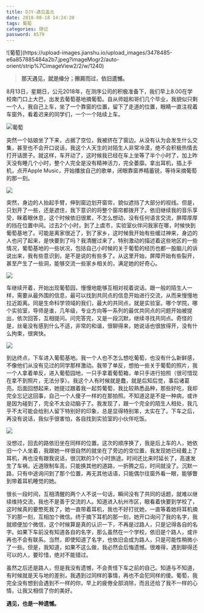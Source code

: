 ```yaml
---
title: DJY-遇见盖北
date: 2018-08-18 14:24:20
tags: 葡萄
categories: 随记
password: A579
---
```



<meta name="referrer" content="no-referrer" />
![葡萄](https://upload-images.jianshu.io/upload_images/3478485-e6a857885484a2b7.jpeg?imageMogr2/auto-orient/strip%7CimageView2/2/w/1240)

<!--more-->



> **那天遇见，就是缘分；擦肩而过，依旧遗憾。**



8月13日，星期日，公元2018年，在测序公司的积极准备下，我们早上8.00在学校南门口上大巴，出发去葡萄基地摘葡萄。自从师姐和哥们几个毕业，我貌似只剩一个人，我自己上车，坐了一个靠窗的位置，留下了走道的位置，眼睛一直注视着车窗外，看着迟来的同学们，一个一个陆续上车。



![葡萄](https://upload-images.jianshu.io/upload_images/3478485-e6a857885484a2b7.jpeg?imageMogr2/auto-orient/strip%7CimageView2/2/w/1240)



突然一个姑娘坐了下来，占据了空位，我被挤在了窗边。从没有认为会发生什么交集，甚至也不会开口说话，我这个人天生的对陌生人非常冷漠，绝不会积极热情去打开话匣子。就这样，车开动了，这时候我已经在车上坐等了半个小时了，加上昨天没有睡几个小时，整个人完全是没有精神活力，完全萎靡。拿出耳机，插上手机，点开Apple Music，开始播放自己的歌单，闭眼靠窗养精蓄锐，等待采摘葡萄的那一刻。



![](https://upload-images.jianshu.io/upload_images/3478485-b9e81d6de8f5cc18.jpeg?imageMogr2/auto-orient/strip%7CimageView2/2/w/1240)



突然，身边的人抬起手臂，伸到窗边划开窗帘，貌似遮挡了大部分的视线。但是，只划开了一些，还是遮住，我下意识的将整个窗帘都拨开了。依旧继续我的音乐享受，眯着眼休息，这个时候依旧很累，不怎么想动，没有任何语言交流，屏障厚厚的挡在位置中间。过去2个小时，到了上虞市，实验室伙伴问我家在哪，时候快到葡萄基地了。可能是离家很近了，到了家乡，这时候我开始有些缓过神来，身边的人也问了起来，是快要到了吗？我清醒过来了，特别激动的描述着这些地区的一些情况，葡萄基地的一些状况，包括自己小时候的关于葡萄的经历也都一股脑儿的诉说出来，我有些意识到，是不是说的有些多了。从这里开始，屏障开始有些裂开，甚至产生了一些洞，能够交流一些家乡相关的，满足她的好奇心。



![](https://upload-images.jianshu.io/upload_images/3478485-407c147d07beb9c1.jpeg?imageMogr2/auto-orient/strip%7CimageView2/2/w/1240)



车继续开着，开始出现葡萄园，慢慢地能够互相对视着说话。跟一般的陌生人一样，需要从最外围的信息，最可以找到共同点的信息开始进行交流，从而来慢慢地拉近距离。同是生命科学领域的我们，最大的共同点，就是实验室。哪个学院，哪个实验室，导师是谁，几年级，专业方向等一系列的最优共同点的问题开始被提出，依次回答，互相提问。问完答完，又是一段沉默，继续寻找共同点。奇怪的是，丝毫没有感到什么不适，非常的和谐，很聊得来，她说话也很放得开，没有什么拘束，很爽快。



![](https://upload-images.jianshu.io/upload_images/3478485-91efc97893b8dee6.jpeg?imageMogr2/auto-orient/strip%7CimageView2/2/w/1240)



到达终点，下车进入葡萄基地。我一个人也不怎么想吃葡萄，也没有什么新鲜感，不像他们从没有见过的同学那样激动。我带了单反，想拍一些关于葡萄的照片，我一个人拿着单反，进入葡萄园地，一只手拿着葡萄箱，单只手进行拍照（很可惜现在拿不到照片，无法分享）。我这个人有时候就是蠢，就是后知后觉，事后诸葛亮。后面回想起来，她提过跟着我一起剪葡萄，我比较熟悉品种，那些好吃，我却完全忘记这回事，自己一个人傻子一样的在那拍照。不知道这是不是一种病，或许是因为碰到了，完全不太会动脑子了。我发现了，跟一个完全的陌生人相处，我几乎不太可能会给别人留下特别好的印象，总是显得特别笨，太实在了。下车之后，再没有说话，我似乎很害怕，各自找到实验室的小伙伴吃饭。



![](https://upload-images.jianshu.io/upload_images/3478485-55b8bd8c365b8c02.jpg?imageMogr2/auto-orient/strip%7CimageView2/2/w/1240)



没想过，回去的路依旧坐在同样的位置。这次的顺序换了，我是后上车的人，她依旧一个人坐着，我跟她一样很自然的就坐在了旁边的空位置，我发现她已经戴上了耳机，再也没有跟我说话，很沉默的3个小时旅途。时间还比来时延长了，高速发生了车祸，近道限制车高，只能换其他的道路，一折腾之后，时间就没了。沉默一路，只有中途询问到了那个位置，再无其他话语，只能偶尔往窗外看一眼，能够瞥到带着耳机睡觉的她。

很长一段时间，互相清醒的两个人不说一句话，瞬间没有了共同的话题，就难以继续维持交流，我也不是善于交流的人。知道进入杭州市区，眼看着快要到学校了，这时候真的要憋死我了，她一直带着耳机，我也不好打扰她，一直等着她将耳机摘下的那一刻，互相加个微信。终于摘下耳机的那一刻，她开口询问了我的名字，我就顺便加个微信，这个时候算是真的认识一下，不再是过路人，只是记得各自的名字。如果下车前没有知道各自的名字，那么虽然在一个学校，依旧是个路人，或许再也不会有联系。当然，即使知道了名字，也依旧会成为路人，只是可能性稍微小了一些。但是，我知道，如果不这么做，我必然会后悔遗憾。很难得，遇到聊得还可以的人，要珍惜，绝对不能错过。

虽然之后还是路人，但是我没有遗憾，不会责怪下车之前的自己。知道与不知道，有时候就是天与地的差别，我遇到过同样的事情，再也不会犯同样的傻。葡萄，我完全没有想到会遇到不一样的你，早上的疲倦全部消除，而且还给了我不一样的心情，让我又相信了你的美好。

**遇见，也是一种遗憾。**